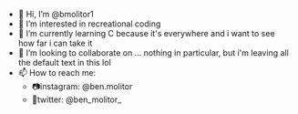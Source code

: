 - 👋 Hi, I’m @bmolitor1
- 👀 I’m interested in recreational coding
- 🌱 I’m currently learning C because it's everywhere and i want to see how far i can take it
- 💞️ I’m looking to collaborate on ... nothing in particular, but i'm leaving all the default text in this lol
- 📫 How to reach me:
  - 📷instagram: @ben.molitor
  - 🦜twitter: @ben_molitor_

<!---
bmolitor1/bmolitor1 is a ✨ special ✨ repository because its `README.md` (this file) appears on your GitHub profile.
You can click the Preview link to take a look at your changes.
--->
